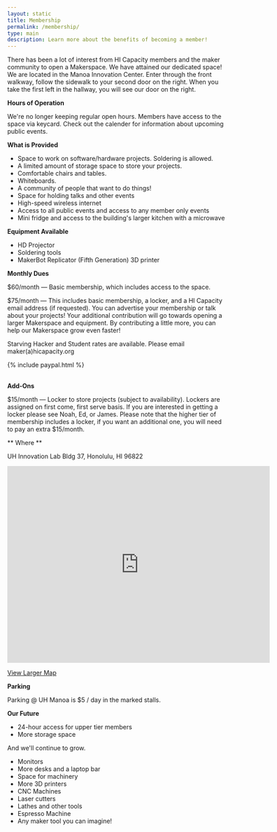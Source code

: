 ```yaml
---
layout: static
title: Membership
permalink: /membership/
type: main
description: Learn more about the benefits of becoming a member!
---
```

There has been a lot of interest from HI Capacity members and the maker community to open a Makerspace. We have attained our dedicated space! We are located in the Manoa Innovation Center. Enter through the front walkway, follow the sidewalk to your second door on the right. When you take the first left in the hallway, you will see our door on the right.

**Hours of Operation**

We're no longer keeping regular open hours. Members have access to the space via keycard. Check out the calender for information about upcoming public events. 

**What is Provided**

* Space to work on software/hardware projects. Soldering is allowed.
* A limited amount of storage space to store your projects.
* Comfortable chairs and tables.
* Whiteboards.
* A community of people that want to do things!
* Space for holding talks and other events
* High-speed wireless internet
* Access to all public events and access to any member only events
* Mini fridge and access to the building's larger kitchen with a microwave

**Equipment Available**

* HD Projector
* Soldering tools
* MakerBot Replicator (Fifth Generation) 3D printer

**Monthly Dues**

$60/month &mdash; Basic membership, which includes access to the space.

$75/month &mdash; This includes basic membership, a locker, and a HI Capacity email address (if requested). You can advertise your membership or talk about your projects! Your additional contribution will go towards opening a larger Makerspace and equipment. By contributing a little more, you can help our Makerspace grow even faster!

Starving Hacker and Student rates are available. Please email maker(a)hicapacity.org

<div> <!-- Membership Widget -->
{% include paypal.html %}
</div>

<br/>

**Add-Ons**

$15/month &mdash; Locker to store projects (subject to availability). Lockers are assigned on first come, first serve basis. If you are interested in getting a locker please see Noah, Ed, or James. Please note that the higher tier of membership includes a locker, if you want an additional one, you will need to pay an extra $15/month.

** Where **

UH Innovation Lab Bldg 37, Honolulu, HI 96822 
<div>
  <iframe src="https://www.google.com/maps/place/University+of+Hawaii+Innovation+Lab+(iLab)/@21.2978497,-157.8196382,17z/data=!4m8!1m2!2m1!1silab+building+37+UH+manoa!3m4!1s0x0:0xbbd507660354cb9a!8m2!3d21.2987597!4d-157.8177868" width="600" height="450" frameborder="0" style="border:0"></iframe><br>
</div>

[View Larger Map](https://goo.gl/maps/UBHN3)

**Parking**

Parking @ UH Manoa is $5 / day in the marked stalls.  

**Our Future**

* 24-hour access for upper tier members
* More storage space

And we'll continue to grow.

* Monitors
* More desks and a laptop bar
* Space for machinery
* More 3D printers
* CNC Machines
* Laser cutters
* Lathes and other tools
* Espresso Machine
* Any maker tool you can imagine!
